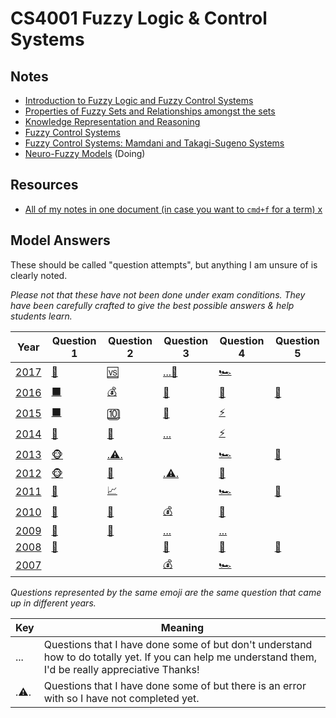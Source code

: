 
# CS4001 Fuzzy Logic & Control Systems

## Notes

* [Introduction to Fuzzy Logic and Fuzzy Control Systems](https://github.com/nating/cs-exams/blob/master/assets/notes/fourth-year/fuzzy-logic/notes/0-introduction-to-fuzzy-logic-and-fuzzy-control-systems.md)
* [Properties of Fuzzy Sets and Relationships amongst the sets](https://github.com/nating/cs-exams/blob/master/assets/notes/fourth-year/fuzzy-logic/notes/1-properties-of-fuzzy-sets-and-relationships-amongst-the-sets.md)
* [Knowledge Representation and Reasoning](https://github.com/nating/cs-exams/blob/master/assets/notes/fourth-year/fuzzy-logic/notes/2-knowledge-representation-and-reasoning.md)
* [Fuzzy Control Systems](https://github.com/nating/cs-exams/blob/master/assets/notes/fourth-year/fuzzy-logic/notes/3-fuzzy-control-systems.md)
* [Fuzzy Control Systems: Mamdani and Takagi-Sugeno Systems](https://github.com/nating/cs-exams/blob/master/assets/notes/fourth-year/fuzzy-logic/notes/4-mamdani-and-takagi-sugeno-systems.md)
* [Neuro-Fuzzy Models](https://github.com/nating/cs-exams/blob/master/assets/notes/fourth-year/fuzzy-logic/notes/5-neuro-fuzzy-models.md) (Doing)

## Resources
* [All of my notes in one document (in case you want to `cmd+f` for a term) x](https://github.com/nating/cs-exams/blob/master/assets/notes/fourth-year/fuzzy-logic/notes/all-together.md)

## Model Answers

These should be called "question attempts", but anything I am unsure of is clearly noted.

*Please not that these have not been done under exam conditions. They have been carefully crafted to give the best possible answers & help students learn.*

Year| Question 1|Question 2|Question 3|Question 4|Question 5
----|-----------|----------|----------|----------|----------
[2017]|[🐳][20171]|[🆚][20172]|[...💠][20173]|[🏎][20174]|
[2016]|[⬛][20161]|[💰][20162]|[💠][20163]|[🐉][20164]|[🔄][20165]
[2015]|[⬛][20151]|[🔟][20152]|[💠][20153]|[⚡][20154]|
[2014]|[🐳][20141]|[🏀][20142]|[...][20143]|[⚡][20144]|
[2013]|[🐵][20131]|[.⚠️.][20132]|          |[🏎][20134]|[🔄][20135]
[2012]|[🐵][20121]|[👮][20122]|[.⚠️.][20143]|[🚗][20124]|
[2011]|[🐉][20111]|[📈][20112]|           |[🏎][20114]|[🔄][20115]
[2010]|[🐳][20101]|[🏀][20102]|[💰][20103]|[🚗][20104]|
[2009]|[👫][20091]|[🏀][20092]|[...][20093]|[...][20094]|
[2008]|[🐳][20081]|         |[👮][20083]|[🚗][20084]|[🔄][20085]
[2007]|           |          |[💰][20073]|[🏎][20074]|

*Questions represented by the same emoji are the same question that came up in different years.*

|Key|Meaning|
|-----|-------|
|...|Questions that I have done some of but don't understand how to do totally yet. If you can help me understand them, I'd be really appreciative Thanks!|
|.⚠️.|Questions that I have done some of but there is an error with so I have not completed yet.|

[2017]: https://www.tcd.ie/academicregistry/exams/assets/local/past-papers2017/CS/CS4001-1.PDF
[2016]: https://www.tcd.ie/academicregistry/exams/assets/local/past-papers2016/CS/CS4001-1.PDF
[2015]: https://www.tcd.ie/academicregistry/exams/assets/local/past-papers2015/CS/CS4001-1.PDF
[2014]: https://www.tcd.ie/academicregistry/exams/assets/local/past-papers2014/CS/CS40011.pdf
[2013]: https://www.tcd.ie/academicregistry/exams/assets/local/past-papers2013/CS/CS40011.pdf
[2012]: https://www.tcd.ie/Local/Exam_Papers/2012/XC/XCS40011.pdf
[2011]: https://www.tcd.ie/Local/Exam_Papers/2011/XC/XCS40011.pdf
[2010]: https://www.tcd.ie/Local/Exam_Papers/2010/XC/XCS40011.pdf
[2009]: https://www.tcd.ie/Local/Exam_Papers/2009/XC/XCS4B131.pdf
[2008]: https://www.tcd.ie/Local/Exam_Papers/2008/XC/XCS4B131.pdf
[2007]: https://www.tcd.ie/Local/Exam_Papers/2007/XC/XCS4B131.pdf

[20071]: https://github.com/nating/cs-exams/blob/master/assets/notes/fourth-year/fuzzy-logic/solutions/2007.md#2007-q1
[20072]: https://github.com/nating/cs-exams/blob/master/assets/notes/fourth-year/fuzzy-logic/solutions/2007.md#2007-q2
[20073]: https://github.com/nating/cs-exams/blob/master/assets/notes/fourth-year/fuzzy-logic/solutions/2007.md#2007-q3
[20074]: https://github.com/nating/cs-exams/blob/master/assets/notes/fourth-year/fuzzy-logic/solutions/2007.md#2007-q4
[20075]: https://github.com/nating/cs-exams/blob/master/assets/notes/fourth-year/fuzzy-logic/solutions/2007.md#2007-q5

[20081]: https://github.com/nating/cs-exams/blob/master/assets/notes/fourth-year/fuzzy-logic/solutions/2008.md#2008-q1
[20082]: https://github.com/nating/cs-exams/blob/master/assets/notes/fourth-year/fuzzy-logic/solutions/2008.md#2008-q2
[20083]: https://github.com/nating/cs-exams/blob/master/assets/notes/fourth-year/fuzzy-logic/solutions/2008.md#2008-q3
[20084]: https://github.com/nating/cs-exams/blob/master/assets/notes/fourth-year/fuzzy-logic/solutions/2008.md#2008-q4
[20085]: https://github.com/nating/cs-exams/blob/master/assets/notes/fourth-year/fuzzy-logic/solutions/2008.md#2008-q5

[20091]: https://github.com/nating/cs-exams/blob/master/assets/notes/fourth-year/fuzzy-logic/solutions/2009.md#2009-q1
[20092]: https://github.com/nating/cs-exams/blob/master/assets/notes/fourth-year/fuzzy-logic/solutions/2009.md#2009-q2
[20093]: https://github.com/nating/cs-exams/blob/master/assets/notes/fourth-year/fuzzy-logic/solutions/2009.md#2009-q3
[20094]: https://github.com/nating/cs-exams/blob/master/assets/notes/fourth-year/fuzzy-logic/solutions/2009.md#2009-q4
[20095]: https://github.com/nating/cs-exams/blob/master/assets/notes/fourth-year/fuzzy-logic/solutions/2009.md#2009-q5

[20101]: https://github.com/nating/cs-exams/blob/master/assets/notes/fourth-year/fuzzy-logic/solutions/2010.md#2010-q1
[20102]: https://github.com/nating/cs-exams/blob/master/assets/notes/fourth-year/fuzzy-logic/solutions/2010.md#2010-q2
[20103]: https://github.com/nating/cs-exams/blob/master/assets/notes/fourth-year/fuzzy-logic/solutions/2010.md#2010-q3
[20104]: https://github.com/nating/cs-exams/blob/master/assets/notes/fourth-year/fuzzy-logic/solutions/2010.md#2010-q4
[20105]: https://github.com/nating/cs-exams/blob/master/assets/notes/fourth-year/fuzzy-logic/solutions/2010.md#2010-q5

[20111]: https://github.com/nating/cs-exams/blob/master/assets/notes/fourth-year/fuzzy-logic/solutions/2011.md#2011-q1
[20112]: https://github.com/nating/cs-exams/blob/master/assets/notes/fourth-year/fuzzy-logic/solutions/2011.md#2011-q2
[20113]: https://github.com/nating/cs-exams/blob/master/assets/notes/fourth-year/fuzzy-logic/solutions/2011.md#2011-q3
[20114]: https://github.com/nating/cs-exams/blob/master/assets/notes/fourth-year/fuzzy-logic/solutions/2011.md#2011-q4
[20115]: https://github.com/nating/cs-exams/blob/master/assets/notes/fourth-year/fuzzy-logic/solutions/2011.md#2011-q5

[20121]: https://github.com/nating/cs-exams/blob/master/assets/notes/fourth-year/fuzzy-logic/solutions/2012.md#2012-q1
[20122]: https://github.com/nating/cs-exams/blob/master/assets/notes/fourth-year/fuzzy-logic/solutions/2012.md#2012-q2
[20123]: https://github.com/nating/cs-exams/blob/master/assets/notes/fourth-year/fuzzy-logic/solutions/2012.md#2012-q3
[20124]: https://github.com/nating/cs-exams/blob/master/assets/notes/fourth-year/fuzzy-logic/solutions/2012.md#2012-q4
[20125]: https://github.com/nating/cs-exams/blob/master/assets/notes/fourth-year/fuzzy-logic/solutions/2012.md#2012-q5

[20131]: https://github.com/nating/cs-exams/blob/master/assets/notes/fourth-year/fuzzy-logic/solutions/2013.md#2013-q1
[20132]: https://github.com/nating/cs-exams/blob/master/assets/notes/fourth-year/fuzzy-logic/solutions/2013.md#2013-q2
[20133]: https://github.com/nating/cs-exams/blob/master/assets/notes/fourth-year/fuzzy-logic/solutions/2013.md#2013-q3
[20134]: https://github.com/nating/cs-exams/blob/master/assets/notes/fourth-year/fuzzy-logic/solutions/2013.md#2013-q4
[20135]: https://github.com/nating/cs-exams/blob/master/assets/notes/fourth-year/fuzzy-logic/solutions/2013.md#2013-q5

[20141]: https://github.com/nating/cs-exams/blob/master/assets/notes/fourth-year/fuzzy-logic/solutions/2014.md#2014-q1
[20142]: https://github.com/nating/cs-exams/blob/master/assets/notes/fourth-year/fuzzy-logic/solutions/2014.md#2014-q2
[20143]: https://github.com/nating/cs-exams/blob/master/assets/notes/fourth-year/fuzzy-logic/solutions/2014.md#2014-q3
[20144]: https://github.com/nating/cs-exams/blob/master/assets/notes/fourth-year/fuzzy-logic/solutions/2014.md#2014-q4
[20145]: https://github.com/nating/cs-exams/blob/master/assets/notes/fourth-year/fuzzy-logic/solutions/2014.md#2014-q5

[20151]: https://github.com/nating/cs-exams/blob/master/assets/notes/fourth-year/fuzzy-logic/solutions/2015.md#2015-q1
[20152]: https://github.com/nating/cs-exams/blob/master/assets/notes/fourth-year/fuzzy-logic/solutions/2015.md#2015-q2
[20153]: https://github.com/nating/cs-exams/blob/master/assets/notes/fourth-year/fuzzy-logic/solutions/2015.md#2015-q3
[20154]: https://github.com/nating/cs-exams/blob/master/assets/notes/fourth-year/fuzzy-logic/solutions/2015.md#2015-q4
[20155]: https://github.com/nating/cs-exams/blob/master/assets/notes/fourth-year/fuzzy-logic/solutions/2015.md#2015-q5

[20161]: https://github.com/nating/cs-exams/blob/master/assets/notes/fourth-year/fuzzy-logic/solutions/2016.md#2016-q1
[20162]: https://github.com/nating/cs-exams/blob/master/assets/notes/fourth-year/fuzzy-logic/solutions/2016.md#2016-q2
[20163]: https://github.com/nating/cs-exams/blob/master/assets/notes/fourth-year/fuzzy-logic/solutions/2016.md#2016-q3
[20164]: https://github.com/nating/cs-exams/blob/master/assets/notes/fourth-year/fuzzy-logic/solutions/2016.md#2016-q4
[20165]: https://github.com/nating/cs-exams/blob/master/assets/notes/fourth-year/fuzzy-logic/solutions/2016.md#2016-q5

[20171]: https://github.com/nating/cs-exams/blob/master/assets/notes/fourth-year/fuzzy-logic/solutions/2017.md#2017-q1
[20172]: https://github.com/nating/cs-exams/blob/master/assets/notes/fourth-year/fuzzy-logic/solutions/2017.md#2017-q2
[20173]: https://github.com/nating/cs-exams/blob/master/assets/notes/fourth-year/fuzzy-logic/solutions/2017.md#2017-q3
[20174]: https://github.com/nating/cs-exams/blob/master/assets/notes/fourth-year/fuzzy-logic/solutions/2017.md#2017-q4
[20175]: https://github.com/nating/cs-exams/blob/master/assets/notes/fourth-year/fuzzy-logic/solutions/2017.md#2017-q5
